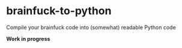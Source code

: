 # brainfuck-to-python

Compile your brainfuck code into (somewhat) readable Python code

**Work in progress**
